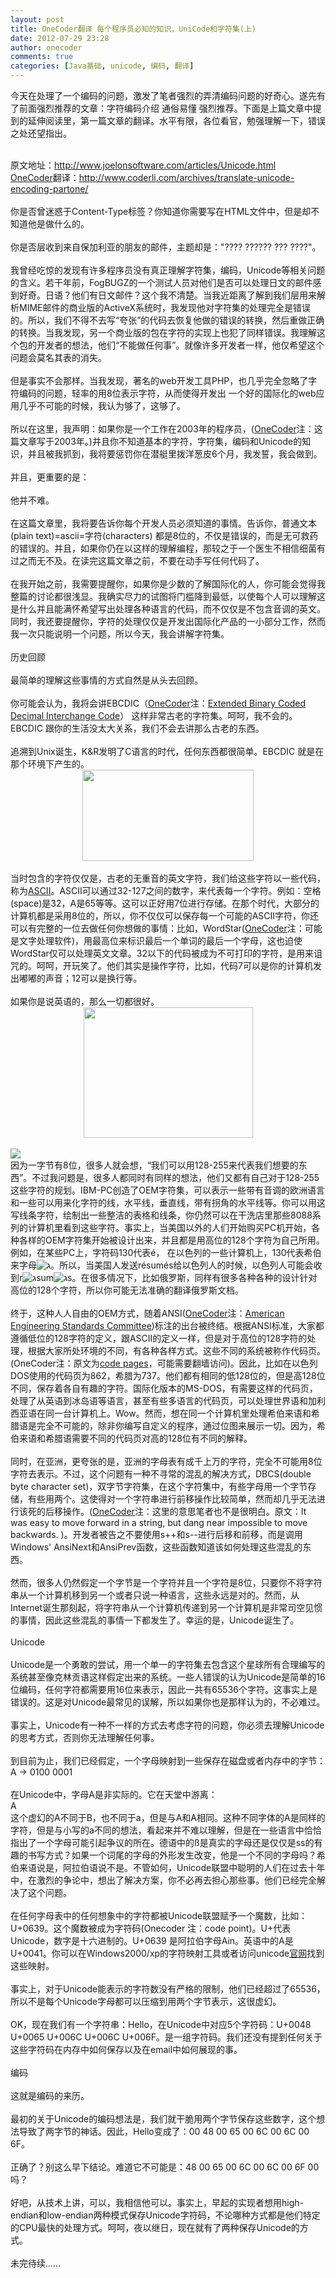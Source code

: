 ```yaml
---
layout: post
title: OneCoder翻译 每个程序员必知的知识，UniCode和字符集(上)
date: 2012-07-29 23:28
author: onecoder
comments: true
categories: [Java基础, unicode, 编码, 翻译]
---
```

今天在处理了一个编码的问题，激发了笔者强烈的弄清编码问题的好奇心。遂先有了前面强烈推荐的文章：字符编码介绍 通俗易懂 强烈推荐。下面是上篇文章中提到的延伸阅读里，第一篇文章的翻译。水平有限，各位看官，勉强理解一下，错误之处还望指出。
<div>
	&nbsp;</div>
<div>
	原文地址：<a href="http://www.joelonsoftware.com/articles/Unicode.html">http://www.joelonsoftware.com/articles/Unicode.html</a></div>
<div>
	<a href="http://www.coderli.com">OneCoder</a>翻译：<a href="http://www.coderli.com/archives/translate-unicode-encoding-partone/">http://www.coderli.com/archives/translate-unicode-encoding-partone/</a></div>
<div>
	&nbsp;</div>
<div>
	你是否曾迷惑于Content-Type标签？你知道你需要写在HTML文件中，但是却不知道他是做什么的。</div>
<div>
	&nbsp;</div>
<div>
	你是否层收到来自保加利亚的朋友的邮件，主题却是：&quot;???? ?????? ??? ????&quot;。</div>
<div>
	&nbsp;</div>
<div>
	我曾经吃惊的发现有许多程序员没有真正理解字符集，编码，Unicode等相关问题的含义。若干年前，FogBUGZ的一个测试人员对他们是否可以处理日文的邮件感到好奇。日语？他们有日文邮件？这个我不清楚。当我近距离了解到我们层用来解析MIME邮件的商业版的ActiveX系统时，我发现他对字符集的处理完全是错误的。所以，我们不得不去写&ldquo;夸张&rdquo;的代码去恢复他做的错误的转换，然后重做正确的转换。当我发现，另一个商业版的包在字符的实现上也犯了同样错误。我理解这个包的开发者的想法，他们&ldquo;不能做任何事&rdquo;。就像许多开发者一样，他仅希望这个问题会莫名其表的消失。</div>
<div>
	&nbsp;</div>
<div>
	但是事实不会那样。当我发现，著名的web开发工具PHP，也几乎完全忽略了字符编码的问题，轻率的用8位表示字符，从而使得开发出 一个好的国际化的web应用几乎不可能的时候，我认为够了，这够了。</div>
<div>
	&nbsp;</div>
<div>
	所以在这里，我声明：如果你是一个工作在2003年的程序员，(<a href="http://www.coderli.com/">OneCoder</a>注：这篇文章写于2003年。)并且你不知道基本的字符，字符集，编码和Unicode的知识，并且被我抓到，我将要惩罚你在潜艇里拨洋葱皮6个月，我发誓，我会做到。</div>
<div>
	&nbsp;</div>
<div>
	并且，更重要的是：</div>
<div>
	&nbsp;</div>
<div>
	他并不难。</div>
<div>
	&nbsp;</div>
<div>
	在这篇文章里，我将要告诉你每个开发人员必须知道的事情。告诉你，普通文本(plain text)=ascii=字符(characters) 都是8位的，不仅是错误的，而是无可救药的错误的。并且，如果你仍在以这样的理解编程，那较之于一个医生不相信细菌有过之而无不及。在读完这篇文章之前，不要在动手写任何代码了。</div>
<div>
	&nbsp;</div>
<div>
	在我开始之前，我需要提醒你，如果你是少数的了解国际化的人，你可能会觉得我整篇的讨论都很浅显。我确实尽力的试图将门槛降到最低，以使每个人可以理解这是什么并且能满怀希望写出处理各种语言的代码，而不仅仅是不包含音调的英文。同时，我还要提醒你，字符的处理仅仅是开发出国际化产品的一小部分工作，然而我一次只能说明一个问题，所以今天，我会讲解字符集。</div>
<div>
	&nbsp;</div>
<div>
	历史回顾</div>
<div>
	&nbsp;</div>
<div>
	最简单的理解这些事情的方式自然是从头去回顾。</div>
<div>
	&nbsp;</div>
<div>
	你可能会认为，我将会讲EBCDIC（<a href="http://www.coderli.com/">OneCoder</a>注：<a href="http://zh.wikipedia.org/wiki/EBCDIC">Extended Binary Coded Decimal Interchange Code</a>） 这样非常古老的字符集。呵呵，我不会的。EBCDIC&nbsp;跟你的生活没太大关系，我们不会去讲那么古老的东西。</div>
<div>
	&nbsp;</div>
<div>
	追溯到Unix诞生，K&amp;R发明了C语言的时代，任何东西都很简单。EBCDIC 就是在那个环境下产生的。</div>
<div style="text-align: center; ">
	<img alt="" src="http://onecoder.qiniudn.com/8wuliao/C9rkbo5u/GtUm2.png" style="width: 274px; height: 146px; " /></div>
<div>
	&nbsp;</div>
<div>
	当时包含的字符仅仅是，古老的无重音的英文字符，我们给这些字符以一些代码，称为<a href="http://www.robelle.com/library/smugbook/ascii.html">ASCII</a>。ASCII可以通过32-127之间的数字，来代表每一个字符。例如：空格(space)是32，A是65等等。这可以正好用7位进行存储。在那个时代，大部分的计算机都是采用8位的，所以，你不仅仅可以保存每一个可能的ASCII字符，你还可以有完整的一位去做任何你想做的事情：比如，WordStar(<a href="http://www.coderli.com/">OneCoder</a>注：可能是文字处理软件)，用最高位来标识最后一个单词的最后一个字母，这也迫使WordStar仅可以处理英文文章。32以下的代码被成为不可打印的字符，是用来诅咒的。呵呵，开玩笑了。他们其实是操作字符，比如，代码7可以是你的计算机发出嘟嘟的声音；12可以是换行等。</div>
<div>
	&nbsp;</div>
<div>
	如果你是说英语的，那么一切都很好。</div>
<div style="text-align: center; ">
	<img alt="" src="http://onecoder.qiniudn.com/8wuliao/C9rkbwin/cpUCt.png" style="width: 271px; height: 209px; " /></div>
<div>
	&nbsp;</div>
<div>
	<img data-inited="true" src="file:///C:/Users/lihzh/AppData/Local/youdao/ynote/images/50C37BB36FF241B5AC58CD74A8D931D1/oem.png" /></div>
<div>
	因为一字节有8位，很多人就会想，&ldquo;我们可以用128-255来代表我们想要的东西&rdquo;。不过我问题是，很多人都同时有同样的想法，他们又都有自己对于128-255这些字符的规划。IBM-PC创造了OEM字符集，可以表示一些带有音调的欧洲语言和一些可以用来化字符的线，水平线，垂直线，带有拐角的水平线等。你可以用这写线条字符，绘制出一些整洁的表格和线条，你仍然可以在干洗店里那些8088系列的计算机里看到这些字符。事实上，当美国以外的人们开始购买PC机开始，各种各样的OEM字符集开始被设计出来，并且都是用高位的128个字符为自己所用。例如，在某些PC上，字符码130代表&eacute;， 在以色列的一些计算机上，130代表希伯来字母<img alt="ג" data-inited="true" src="http://onecoder.qiniudn.com/8wuliao/C9rkbBP8/Qd6PC.png" style="border-width: 0px; border-style: solid; " />。所以，当美国人发送r&eacute;sum&eacute;s给以色列人的时候，以色列人可能会收到r<img alt="ג" data-inited="true" src="http://onecoder.qiniudn.com/8wuliao/C9rkbBP8/Qd6PC.png" style="border-width: 0px; border-style: solid; " />sum<img alt="ג" data-inited="true" src="http://onecoder.qiniudn.com/8wuliao/C9rkbBP8/Qd6PC.png" style="border-width: 0px; border-style: solid; " />s。在很多情况下，比如俄罗斯，同样有很多各种各种的设计针对高位的128个字符，所以你可能无法准确的翻译俄罗斯文档。</div>
<div>
	&nbsp;</div>
<div>
	终于，这种人人自由的OEM方式，随着ANSI(<a href="http://www.coderli.com/">OneCoder</a>注：<a href="http://baike.baidu.com/view/185282.htm">American Engineering Standards Committee</a>)标注的出台被终结。根据ANSI标准，大家都遵循低位的128字符的定义，跟ASCII的定义一样，但是对于高位的128字符的处理，根据大家所处环境的不同，有各种各样方式。这些不同的系统被称作代码页。(OneCoder注：原文为<a href="http://www.i18nguy.com/unicode/codepages.html#msftdos">code pages</a>，可能需要翻墙访问)。因此，比如在以色列DOS使用的代码页为862，希腊为737。他们都有相同的低128位的，但是高128位不同，保存着各自有趣的字符。国际化版本的MS-DOS，有需要这样的代码页，处理了从英语到冰岛语等语言，甚至有些多语言的代码页，可以处理世界语和加利西亚语在同一台计算机上。Wow。然而，想在同一个计算机里处理希伯来语和希腊语是完全不可能的，除非你编写自定义的程序，通过位图来展示一切。因为，希伯来语和希腊语需要不同的代码页对高的128位有不同的解释。</div>
<div>
	&nbsp;</div>
<div>
	同时，在亚洲，更夸张的是，亚洲的字母表有成千上万的字符，完全不可能用8位字符去表示。不过，这个问题有一种不寻常的混乱的解决方式，DBCS(double byte character set)，双字节字符集，在这个字符集中，有些字母用一个字节存储，有些用两个。这使得对一个字符串进行前移操作比较简单，然而却几乎无法进行该死的后移操作。(<a href="http://www.coderli.com">OneCoder</a>注：这里的意思笔者也不是很明白。原文：It was easy to move forward in a string, but dang near impossible to move backwards.&nbsp;)。开发者被告之不要使用s++和s--进行后移和前移，而是调用Windows&#39; AnsiNext和AnsiPrev函数，这些函数知道该如何处理这些混乱的东西。</div>
<div>
	&nbsp;</div>
<div>
	然而，很多人仍然假定一个字节是一个字符并且一个字符是8位，只要你不将字符串从一个计算机移到另一个或者只说一种语言，这些永远是对的。然而，从Internet诞生那刻起，将字符串从一个计算机传递到另一个计算机是非常司空见惯的事情，因此这些混乱的事情一下都发生了。幸运的是，Unicode诞生了。</div>
<div>
	&nbsp;</div>
<div>
	Unicode</div>
<div>
	&nbsp;</div>
<div>
	Unicode是一个勇敢的尝试，用一个单一的字符集去包含这个星球所有合理编写的系统甚至像克林贡语这样假定出来的系统。一些人错误的认为Unicode是简单的16位编码，任何字符都需要用16位来表示，因此一共有65536个字符。这事实上是错误的。这是对Unicode最常见的误解，所以如果你也是那样认为的，不必难过。</div>
<div>
	&nbsp;</div>
<div>
	事实上，Unicode有一种不一样的方式去考虑字符的问题，你必须去理解Unicode的思考方式，否则你无法理解任何事。</div>
<div>
	&nbsp;</div>
<div>
	到目前为止，我们已经假定，一个字母映射到一些保存在磁盘或者内存中的字节：</div>
<div>
	A -&gt; 0100 0001</div>
<div>
	&nbsp;</div>
<div>
	在Unicode中，字母A是非实际的。它在天堂中游离：</div>
<div>
	A</div>
<div>
	这个虚幻的A不同于B，也不同于a，但是与A和A相同。这种不同字体的A是同样的字符，但是与小写的a不同的想法，看起来并不难以理解，但是在一些语言中恰恰指出了一个字母可能引起争议的所在。德语中的&szlig;是真实的字母还是仅仅是ss的有趣的书写方式？如果一个词尾的字母的外形发生改变，他是一个不同的字母吗？希伯来语说是，阿拉伯语说不是。不管如何，Unicode联盟中聪明的人们在过去十年中，在激烈的争论中，想出了解决方案，你不必再去担心那些事。他们已经完全解决了这个问题。</div>
<div>
	&nbsp;</div>
<div>
	在任何字母表中的任何想象中的字符都被Unicode联盟赋予一个魔数，比如：U+0639。这个魔数被成为字符码(Onecoder 注：code point)。U+代表Unicode，数字是十六进制的。U+0639 是阿拉伯字母Ain。英语中的A是U+0041。你可以在Windows2000/xp的字符映射工具或者访问unicode<a href="http://www.unicode.org/">官网</a>找到这些映射。</div>
<div>
	&nbsp;</div>
<div>
	事实上，对于Unicode能表示的字符数没有严格的限制，他们已经超过了65536，所以不是每个Unicode字母都可以压缩到用两个字节表示，这很虚幻。</div>
<div>
	&nbsp;</div>
<div>
	OK，现在我们有一个字符串：Hello，在Unicode中对应5个字符码：U+0048 U+0065 U+006C U+006C U+006F。是一组字符码。我们还没有提到任何关于这些字符码在内存中如何保存以及在email中如何展现的事。</div>
<div>
	&nbsp;</div>
<div>
	编码</div>
<div>
	&nbsp;</div>
<div>
	这就是编码的来历。</div>
<div>
	&nbsp;</div>
<div>
	最初的关于Unicode的编码想法是，我们就干脆用两个字节保存这些数字，这个想法导致了两字节的神话。因此，Hello变成了：00 48 00 65 00 6C 00 6C 00 6F。</div>
<div>
	&nbsp;</div>
<div>
	正确了？别这么早下结论。难道它不可能是：48 00 65 00 6C 00 6C 00 6F 00 吗？</div>
<div>
	&nbsp;</div>
<div>
	好吧，从技术上讲，可以，我相信他可以。事实上，早起的实现者想用high-endian和low-endian两种模式保存Unicode字符码，不论哪种方式都是他们特定的CPU最快的处理方式。呵呵，夜以继日，现在就有了两种保存Unicode的方式。</div>
<div>
	&nbsp;</div>
<div>
	未完待续&hellip;&hellip;</div>

